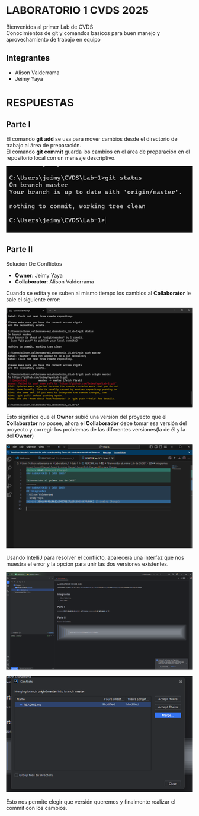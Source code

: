 # LABORATORIO 1 CVDS 2025
Bienvenidos al primer Lab de CVDS   
Conocimientos de git y comandos basicos para buen manejo y aprovechamiento de trabajo en equipo
## Integrantes
- Alison Valderrama
- Jeimy Yaya
# RESPUESTAS
## Parte I
El comando **git add** se usa para mover cambios desde el directorio de trabajo al área de preparación.   
El comando **git commit** guarda los cambios en el área de preparación en el repositorio local con un mensaje descriptivo.

![Git](Imagenes/parte1.png) 
   
## Parte II
Solución De Conflictos  
- **Owner**: Jeimy Yaya    
- **Collaborator**: Alison Valderrama
   
Cuando se edita y se suben al mismo tiempo los cambios al **Collaborator** le sale el siguiente error:
   
![Imagen error](Imagenes/image(2).png)

Esto significa que el **Owner** subió una versión del proyecto que el **Collaborator** no posee, ahora el **Collaborador** debe tomar esa versión del proyecto y corregir los problemas de las diferentes versiones(la de él y la del **Owner**)

![Corrección del error](Imagenes/image(3).png)

Usando IntelliJ para resolver el conflicto, aparecera una interfaz que nos muestra el error y la opción para unir las dos versiones existentes.

![Imagen IntelliJ](Imagenes/image(7).png)

![Imagen IntelliJ Merge](Imagenes/image(8).png)

Esto nos permite elegir que versión queremos y finalmente realizar el commit con los cambios.








